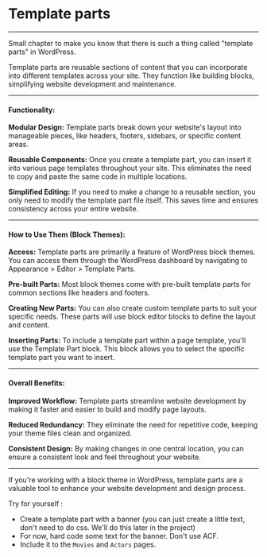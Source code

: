 # Template parts

---

Small chapter to make you know that there is such a thing called "template parts" in WordPress.

Template parts are reusable sections of content that you can incorporate into different templates across your site. They function like building blocks, simplifying website development and maintenance.

---

#### Functionality:

**Modular Design:** Template parts break down your website's layout into manageable pieces, like headers, footers, sidebars, or specific content areas.

**Reusable Components:** Once you create a template part, you can insert it into various page templates throughout your site. This eliminates the need to copy and paste the same code in multiple locations.

**Simplified Editing:** If you need to make a change to a reusable section, you only need to modify the template part file itself. This saves time and ensures consistency across your entire website.

---

#### How to Use Them (Block Themes):

**Access:** Template parts are primarily a feature of WordPress block themes. You can access them through the WordPress dashboard by navigating to Appearance > Editor > Template Parts.

**Pre-built Parts:** Most block themes come with pre-built template parts for common sections like headers and footers.

**Creating New Parts:** You can also create custom template parts to suit your specific needs. These parts will use block editor blocks to define the layout and content.

**Inserting Parts:** To include a template part within a page template, you'll use the Template Part block. This block allows you to select the specific template part you want to insert.

---

#### Overall Benefits:

**Improved Workflow:** Template parts streamline website development by making it faster and easier to build and modify page layouts.

**Reduced Redundancy:** They eliminate the need for repetitive code, keeping your theme files clean and organized.

**Consistent Design:** By making changes in one central location, you can ensure a consistent look and feel throughout your website.

---

If you're working with a block theme in WordPress, template parts are a valuable tool to enhance your website development and design process.

Try for yourself :

- Create a template part with a banner (you can just create a little text, don't need to do css. We'll do this later in the project)
- For now, hard code some text for the banner. Don't use ACF.
- Include it to the `Movies` and `Actors` pages.
